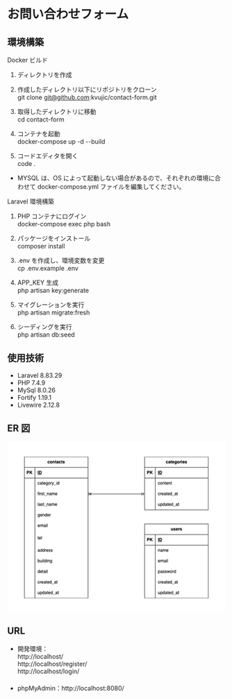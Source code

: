 # お問い合わせフォーム

## 環境構築

Docker ビルド

1. ディレクトリを作成

2. 作成したディレクトリ以下にリポジトリをクローン  
   git clone git@github.com:kvujic/contact-form.git

3. 取得したディレクトリに移動  
   cd contact-form

4. コンテナを起動  
   docker-compose up -d --build

5. コードエディタを開く  
   code .

- MYSQL は、OS によって起動しない場合があるので、それぞれの環境に合わせて docker-compose.yml ファイルを編集してください。

Laravel 環境構築

1. PHP コンテナにログイン  
   docker-compose exec php bash

2. パッケージをインストール  
   composer install

3. .env を作成し、環境変数を変更  
   cp .env.example .env

4. APP_KEY 生成  
   php artisan key:generate

7. マイグレーションを実行  
php artisan migrate:fresh

8. シーディングを実行  
   php artisan db:seed

## 使用技術

- Laravel 8.83.29
- PHP 7.4.9
- MySql 8.0.26
- Fortify 1.19.1
- Livewire 2.12.8

## ER 図

![ER図](./images/er-diagram.png)

## URL

- 開発環境：  
  http://localhost/  
  http://localhost/register/  
  http://localhost/login/  
　　　　　
- phpMyAdmin：http://localhost:8080/
